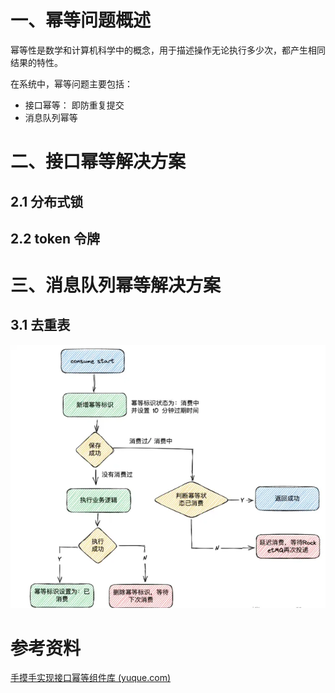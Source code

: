 # 一、幂等问题概述

幂等性是数学和计算机科学中的概念，用于描述操作无论执行多少次，都产生相同结果的特性。



在系统中，幂等问题主要包括：

- 接口幂等： 即防重复提交
- 消息队列幂等







# 二、接口幂等解决方案

## 2.1 分布式锁





## 2.2 token 令牌





# 三、消息队列幂等解决方案

## 3.1 去重表

![image-20240408205519594](images/image-20240408205519594.png)





# 参考资料

[手摸手实现接口幂等组件库 (yuque.com)](https://www.yuque.com/magestack/12306/xoea6i2yluci1w0q)